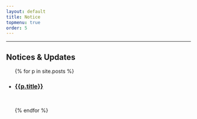 ```yaml
---
layout: default
title: Notice
topmenu: true
order: 5
---
```


<hr>

<h2>Notices & Updates</h2>
<ul class="list-group">
{% for p in site.posts %}

<li class="list-group"><h3><a href="{{ siteurl }}{{site.baseurl}}{{ p.url }}">{{p.title}}</a></h3></li>
<br>

{% endfor %}
</ul>